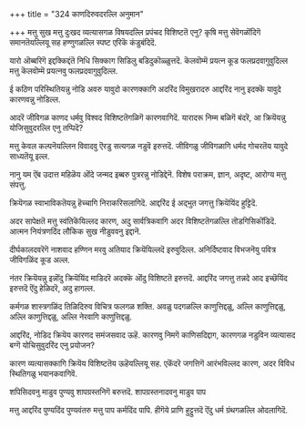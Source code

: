 +++
title = "324 काणदिरुवदरल्लि अनुमान"

+++
मत्तु सुख मत्तु दुःखद व्यत्यासगळ विषयदल्लि प्रपंचद विशिष्टतॆ एनु? कृषि मत्तु सेवॆगळॊंदिगॆ समानतॆयल्लियू सह हण्णुगळल्लि स्पष्ट एरिकॆ कंडुबंदिदॆ.

यारो ऒब्बरिगॆ इद्दक्किद्दंतॆ निधि सिक्काग सिडिलु बडिदुकॊळ्ळुत्तदॆ. कॆलवॊम्मॆ प्रयत्न कूड फलप्रदवागुवुदिल्ल मत्तु कॆलवॊम्मॆ प्रयत्नवु फलप्रदवागुवुदिल्ल.

ई कठिण परिस्थितियन्नु नोडि अवरु यावुदो कारणक्कागि अदरिंद विमुखरादरु आद्दरिंद नानु इदक्कॆ यावुदे कारणवन्नु नोडिल्ल.

आदरॆ जीविगळ काणद धर्मवु विश्वद विशिष्टतॆगळिगॆ कारणवागिदॆ. यारादरू निम्म बळिगॆ बंदरॆ, आ क्रियॆयन्नु योजिसुवुदरल्लि एनु तप्पिदॆ?

मत्तु केवल कल्पनॆयल्लिन विवादवु ऎरडु सत्यगळ नडुवॆ इरुत्तदॆ. जीविगळु जीविगळागि धर्मद गोचरतॆय यावुदे साध्यतॆयू इल्ल.

नानु यम ऎंब उदात्त महिळॆय ऒंदे जन्मद इब्बरु पुत्ररन्नु नोडिद्देनॆ. विशेष पराक्रम, ज्ञान, अदृष्ट, आरोग्य मत्तु संपत्तु.

क्रियॆगळ स्वाभाविकतॆयन्नु हॆच्चागि निराकरिसलागिदॆ. आद्दरिंद ई अद्भुत जगत्तु क्रियॆयिंद हुट्टिदॆ.

अदर सापेक्षतॆ मत्तु स्वंतिकॆयिल्लद कारण, अदु सार्वत्रिकवागि अदर विशिष्टतॆगळल्लि तॊडगिसिकॊंडिदॆ. आत्मन नियंत्रणदिंद लौकिक सुख नीडुववनु इद्दानॆ.

दीर्घकालदवरॆगॆ नाशवाद हण्णिन मरवु अतियाद क्रियॆयिल्लदॆ इरुवुदिल्ल. अनिर्दिष्टवाद विभजनॆयु पवित्र जीविगळिंद कूड अल्ल.

नंतर क्रियॆयन्नु इन्नॊंदु क्रियॆयिंद माडिदरॆ अदक्कॆ ऒंदु विशिष्टतॆ इरुत्तदॆ. आद्दरिंद जगत्तु तन्नदे आद इच्छॆयिंद इरुत्तदॆ ऎंदु हेळिदरॆ, अदु हागल्ल.

कर्मगळ शास्त्रगळिंद तिळिदिरुव विचित्र फलगळ शक्ति. अवळु पदगळल्लि काणुत्तिद्दळु, अल्लि काणुत्तिद्दळु, अल्लि काणुत्तिद्दळु, अल्लि नेरवागि काणुत्तिद्दळु.

आद्दरिंद, नोडिद क्रियॆय कारणद समंजसवाद ऊहॆ. कारणवु निमगॆ काणिसदिद्दाग, कारणगळ नडुविन व्यत्यासद बग्गॆ योचिसुवुदरिंद एनु प्रयोजन?

कारण व्यत्यासक्कागि क्रियॆय विशिष्टतॆय ऊहॆयल्लियू सह. एकॆंदरॆ जगत्तिगॆ आरंभविल्लद कारण, अदर विविध स्थितिगळु भयानकवागिवॆ.

शपिसिदवनु माडुव पुण्यवु शापग्रस्तनिगॆ बरुत्तदॆ. शापग्रस्तनादवनु माडुव पाप

मत्तु आद्दरिंद पुण्यदिंद पुण्यवंतरु मत्तु पाप कर्मदिंद पापि. हीगॆये प्राणि हुट्टुत्तदॆ ऎंदु धर्म ग्रंथगळल्लि ओदलागिदॆ.

